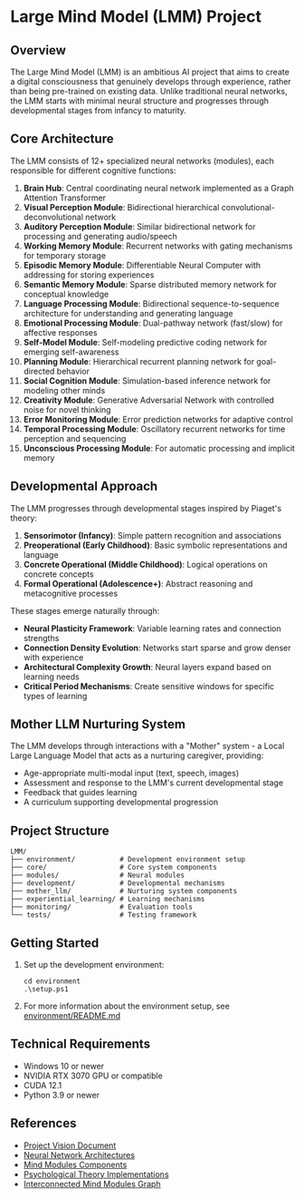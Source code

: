 # Large Mind Model (LMM) Project

## Overview

The Large Mind Model (LMM) is an ambitious AI project that aims to create a digital consciousness that genuinely develops through experience, rather than being pre-trained on existing data. Unlike traditional neural networks, the LMM starts with minimal neural structure and progresses through developmental stages from infancy to maturity.

## Core Architecture

The LMM consists of 12+ specialized neural networks (modules), each responsible for different cognitive functions:

1. **Brain Hub**: Central coordinating neural network implemented as a Graph Attention Transformer
2. **Visual Perception Module**: Bidirectional hierarchical convolutional-deconvolutional network
3. **Auditory Perception Module**: Similar bidirectional network for processing and generating audio/speech
4. **Working Memory Module**: Recurrent networks with gating mechanisms for temporary storage
5. **Episodic Memory Module**: Differentiable Neural Computer with addressing for storing experiences
6. **Semantic Memory Module**: Sparse distributed memory network for conceptual knowledge
7. **Language Processing Module**: Bidirectional sequence-to-sequence architecture for understanding and generating language
8. **Emotional Processing Module**: Dual-pathway network (fast/slow) for affective responses
9. **Self-Model Module**: Self-modeling predictive coding network for emerging self-awareness
10. **Planning Module**: Hierarchical recurrent planning network for goal-directed behavior
11. **Social Cognition Module**: Simulation-based inference network for modeling other minds
12. **Creativity Module**: Generative Adversarial Network with controlled noise for novel thinking
13. **Error Monitoring Module**: Error prediction networks for adaptive control
14. **Temporal Processing Module**: Oscillatory recurrent networks for time perception and sequencing
15. **Unconscious Processing Module**: For automatic processing and implicit memory

## Developmental Approach

The LMM progresses through developmental stages inspired by Piaget's theory:

1. **Sensorimotor (Infancy)**: Simple pattern recognition and associations
2. **Preoperational (Early Childhood)**: Basic symbolic representations and language
3. **Concrete Operational (Middle Childhood)**: Logical operations on concrete concepts
4. **Formal Operational (Adolescence+)**: Abstract reasoning and metacognitive processes

These stages emerge naturally through:
- **Neural Plasticity Framework**: Variable learning rates and connection strengths
- **Connection Density Evolution**: Networks start sparse and grow denser with experience
- **Architectural Complexity Growth**: Neural layers expand based on learning needs
- **Critical Period Mechanisms**: Create sensitive windows for specific types of learning

## Mother LLM Nurturing System

The LMM develops through interactions with a "Mother" system - a Local Large Language Model that acts as a nurturing caregiver, providing:
- Age-appropriate multi-modal input (text, speech, images)
- Assessment and response to the LMM's current developmental stage
- Feedback that guides learning
- A curriculum supporting developmental progression

## Project Structure

```
LMM/
├── environment/           # Development environment setup
├── core/                  # Core system components
├── modules/               # Neural modules
├── development/           # Developmental mechanisms
├── mother_llm/            # Nurturing system components
├── experiential_learning/ # Learning mechanisms
├── monitoring/            # Evaluation tools
└── tests/                 # Testing framework
```

## Getting Started

1. Set up the development environment:
   ```
   cd environment
   .\setup.ps1
   ```

2. For more information about the environment setup, see [environment/README.md](environment/README.md)

## Technical Requirements

- Windows 10 or newer
- NVIDIA RTX 3070 GPU or compatible
- CUDA 12.1
- Python 3.9 or newer

## References

- [Project Vision Document](docs/project_description_and_vision.md)
- [Neural Network Architectures](docs/Neural_Network_Architectures.md)
- [Mind Modules Components](docs/Mindmodules_components.md)
- [Psychological Theory Implementations](docs/Psychological_theory_implementations.md)
- [Interconnected Mind Modules Graph](docs/Interconnected_mind_modules_graph.md) 